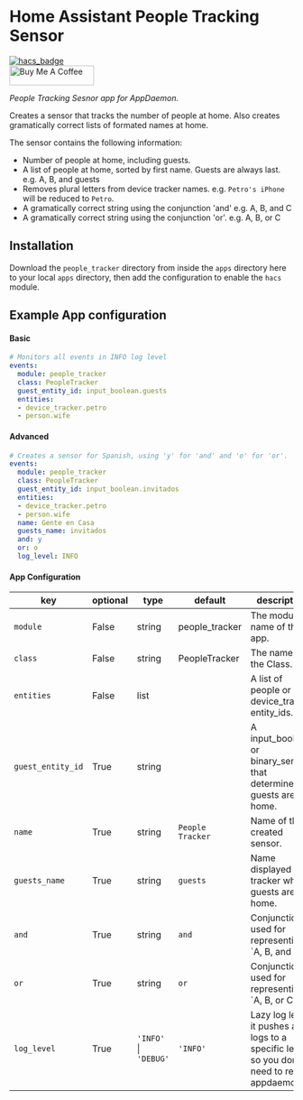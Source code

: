 # Home Assistant People Tracking Sensor

[![hacs_badge](https://img.shields.io/badge/HACS-Default-orange.svg?style=for-the-badge)](https://github.com/custom-components/hacs)
<br><a href="https://www.buymeacoffee.com/Petro31" target="_blank"><img src="https://cdn.buymeacoffee.com/buttons/default-black.png" width="150px" height="35px" alt="Buy Me A Coffee" style="height: 35px !important;width: 150px !important;" ></a>

_People Tracking Sesnor app for AppDaemon._

Creates a sensor that tracks the number of people at home.  Also creates gramatically correct lists of formated names at home.

The sensor contains the following information:
* Number of people at home, including guests.
* A list of people at home, sorted by first name.  Guests are always last.  e.g. A, B, and guests
* Removes plural letters from device tracker names.  e.g. `Petro's iPhone` will be reduced to `Petro`.
* A gramatically correct string using the conjunction 'and'  e.g. A, B, and C
* A gramatically correct string using the conjunction 'or'.  e.g. A, B, or C

## Installation

Download the `people_tracker` directory from inside the `apps` directory here to your local `apps` directory, then add the configuration to enable the `hacs` module.

## Example App configuration

#### Basic
```yaml
# Monitors all events in INFO log level
events:
  module: people_tracker
  class: PeopleTracker
  guest_entity_id: input_boolean.guests
  entities:
  - device_tracker.petro
  - person.wife
```

#### Advanced
```yaml
# Creates a sensor for Spanish, using 'y' for 'and' and 'o' for 'or'.
events:
  module: people_tracker
  class: PeopleTracker
  guest_entity_id: input_boolean.invitados
  entities:
  - device_tracker.petro
  - person.wife
  name: Gente en Casa
  guests_name: invitados
  and: y
  or: o
  log_level: INFO
```

#### App Configuration
key | optional | type | default | description
-- | -- | -- | -- | --
`module` | False | string | people_tracker | The module name of the app.
`class` | False | string | PeopleTracker | The name of the Class.
`entities` | False | list | | A list of people or device_tracker entity_ids.
`guest_entity_id` | True | string | | A input_boolean or binary_sensor that determines if guests are home.
`name` | True | string | `People Tracker` | Name of the created sensor.
`guests_name` | True | string | `guests` | Name displayed in tracker when guests are home.
`and` | True | string | `and` | Conjunction used for representing `A, B, and C.
`or` | True | string | `or` | Conjunction used for representing `A, B, or C.
`log_level` | True | `'INFO'` &#124; `'DEBUG'` | `'INFO'` | Lazy log level, it pushes all logs to a specific level so you don't need to restart appdaemon.
